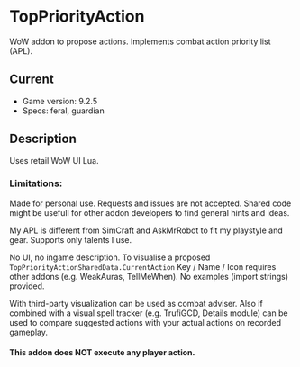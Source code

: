 # TopPriorityAction
WoW addon to propose actions. Implements combat action priority list (APL).

## Current
- Game version: 9.2.5
- Specs: feral, guardian

## Description
Uses retail WoW UI Lua.

### Limitations:
Made for personal use. Requests and issues are not accepted. Shared code might be usefull for other addon developers to find general hints and ideas.

My APL is different from SimCraft and AskMrRobot to fit my playstyle and gear. Supports only talents I use.

No UI, no ingame description. To visualise a proposed `TopPriorityActionSharedData.CurrentAction` Key / Name / Icon requires other addons (e.g. WeakAuras, TellMeWhen). No examples (import strings) provided.

With third-party visualization can be used as combat adviser. Also if combined with a visual spell tracker (e.g. TrufiGCD, Details module) can be used to compare suggested actions with your actual actions on recorded gameplay.

#### This addon does NOT execute any player action.
 
